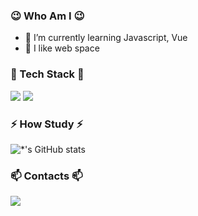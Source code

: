 

### 😉 Who Am I 😉
- 🌱 I’m currently learning Javascript, Vue
- 💖 I like web space 

### 🔭 Tech Stack 🔭
<img src="https://img.shields.io/badge/CSS-blue?style=flat-square&logo=css3&logoColor=white"/>
<img src="https://img.shields.io/badge/Javascript-yellow?style=flat-square&logo=javascript&logoColor=white"/>


### ⚡ How Study ⚡

![*'s GitHub stats](https://github-readme-stats.vercel.app/api?username=moretz0921&show_icons=true&theme=highcontrast)

### 📫 Contacts 📫
<a href="https://www.instagram.com/jihyeon.__.s/" target="_blank"><img src="https://img.shields.io/badge/instagram-critical?style=flat-square&logo=instagram&logoColor=white"/>   </a>



<!--
**moretz0921/moretz0921** is a ✨ _special_ ✨ repository because its `README.md` (this file) appears on your GitHub profile.

Here are some ideas to get you started:

- 🔭 I’m currently working on ...
- 🌱 I’m currently learning ...
- 👯 I’m looking to collaborate on ...
- 🤔 I’m looking for help with ...
- 💬 Ask me about ...
- 📫 How to reach me: ...
- 😄 Pronouns: ...
- ⚡ Fun fact: ...
-->
